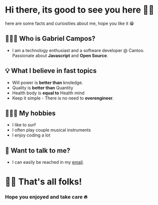 # Hi there, its good to see you here 👋🏽
here are some facts and curiosities about me, hope you like it 😁

## 👨🏽‍💼 Who is Gabriel Campos?
- I am a technology enthusiast and a software developer @ Cantoo. Passionate about <b>Javascript</b> and <b>Open Source</b>.

## 💡 What I believe in fast topics
  - Will power is <b>better than</b> knoledge.
  - Quality is <b>better than</b> Quantity
  - Health body is <b>equal to</b> Health mind
  - Keep it simple - There is no need to <b>overengineer</b>.
  
## 🏄🏽‍♂️ My hobbies
  - I like to surf
  - I often play couple musical instruments
  - I enjoy coding a lot
  
## 💬 Want to talk to me?
  - I can easily be reached in my <a href="mailto:caampos22@gmail.com">email</a>.
  
# 👋🏽 That's all folks!
### Hope you enjoyed and take care 🔥
